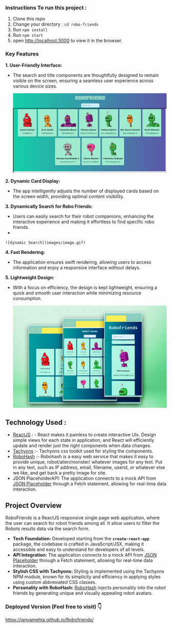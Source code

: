 
### Instructions To run this project :

1. Clone this repo
2. Change your directory : `cd robo-friends`
3. Run `npm install`
4. Run `npm start`
5. open [http://localhost:3000](http://localhost:3000/) to view it in the browser.

### Key Features

**1. User-Friendly Interface:**

- The search and title components are thoughtfully designed to remain visible on the screen, ensuring a seamless user experience across various device sizes.
    
   ![home page](images/image.png)
    

**2. Dynamic Card Display:**

- The app intelligently adjusts the number of displayed cards based on the screen width, providing optimal content visibility.

**3. Dynamically Search for Robo Friends:**

- Users can easily search for their robot companions, enhancing the interactive experience and making it effortless to find specific robo friends.
- 
    
    ![dynamic Search](images/image.gif)
    

**4. Fast Rendering:**

- The application ensures swift rendering, allowing users to access information and enjoy a responsive interface without delays.

**5. Lightweight Design:**

- With a focus on efficiency, the design is kept lightweight, ensuring a quick and smooth user interaction while minimizing resource consumption.
    
   ![responsive](images/image.jpg)
    

## Technology Used :

- [ReactJS](https://reactjs.org/) : - React makes it painless to create interactive UIs. Design simple views for each state in application, and React will efficiently update and render just the right components when data changes.
- [Tachyons](https://tachyons.io/) :- Tachyons css toolkit used for styling the components.
- [RoboHash](https://robohash.org/) :- Robohash is a easy web service that makes it easy to provide unique, robot/alien/monster/ whatever images for any text. Put in any text, such as IP address, email, filename, userid, or whatever else we like, and get back a pretty image for site.
- JSON PlaceholderAPI: The application connects to a mock API from [JSON Placeholder](http://jsonplaceholder.typicode.com/) through a Fetch statement, allowing for real-time data interaction.

## Project Overview

RoboFriends is a ReactJS responsive single page web application,  where the user can search for robot friends among all. It allow users to filter the Robots results data via the search form.

- **Tech Foundation:**
Developed starting from the **`create-react-app`** package, the codebase is crafted in JavaScript/JSX, making it accessible and easy to understand for developers of all levels.
- **API Integration:**
The application connects to a mock API from [JSON Placeholder](http://jsonplaceholder.typicode.com/) through a Fetch statement, allowing for real-time data interaction.
- **Stylish CSS with Tachyons:**
Styling is implemented using the Tachyons NPM module, known for its simplicity and efficiency in applying styles using custom abbreviated CSS classes.
- **Personality with RoboHash:** [RoboHash](https://robohash.org/) injects personality into the robot friends by generating unique and visually appealing robot avatars.

### Deployed Version (Feel free to visit) 👇

https://janyamehta.github.io/Robofriends/

